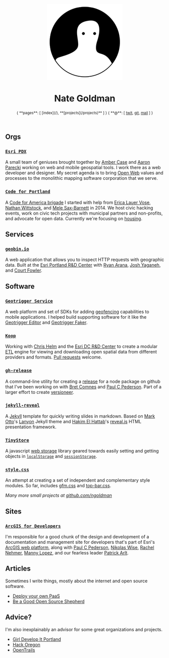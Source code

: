 <header class="colophon">

[![](../photo.png)](../)

# Nate Goldman

<small>
{ **pages**: [
[index](/), **[projects](/projects)**
] }
</small>

<small>
{ **@**: [
<a href="https://twitter.com/ungoldman" rel="me">twit</a>,
<a href="https://github.com/ngoldman" rel="me">git</a>,
<a href="mailto:nate@ngoldman.me" rel="me">mail</a>
] }
</small>

</header>

## Orgs

### [`Esri PDX`](http://pdx.esri.com)

A small team of geniuses brought together by [Amber Case](http://caseorganic.com/) and [Aaron Parecki](https://aaronparecki.com/) working on web and mobile geospatial tools. I work there as a web developer and designer. My secret agenda is to bring [Open Web](http://codinginparadise.org/weblog/2008/04/whats-open-web-and-why-is-it-important.html) values and processes to the monolithic mapping software corporation that we serve.

### [`Code for Portland`](http://codeforportland.org)

A [Code for America brigade](http://codeforamerica.org/brigade/) I started with help from [Erica Lauer Vose](https://twitter.com/elauervose), [Nathan Wittstock](https://twitter.com/milkandtang), and [Mele Sax-Barnett](http://pdxmele.com/) in 2014. We host civic hacking events, work on civic tech projects with municipal partners and non-profits, and advocate for open data. Currently we're focusing on [housing](https://github.com/CodeForPortland/housing).

## Services

### [`geobin.io`](http://geobin.io)

A web application that allows you to inspect HTTP requests with geographic data. Built at the [Esri Portland R&D Center](http://pdx.esri.com) with [Ryan Arana](https://github.com/aranasaurus), [Josh Yaganeh](https://github.com/jyaganeh), and [Court Fowler](https://github.com/courtf).

## Software

### [`Geotrigger Service`](https://developers.arcgis.com/en/features/geotrigger-service/)

A web platform and set of SDKs for adding [geofencing](http://en.wikipedia.org/wiki/Geo-fence) capabilities to mobile applications. I helped build supporting software for it like the [Geotrigger Editor](https://developers.arcgis.com/geotrigger-service/guide/geotrigger-editor/) and [Geotrigger Faker](https://developers.arcgis.com/geotrigger-service/guide/geotrigger-faker/).

### [`Koop`](http://github.com/esri/koop)

Working with [Chris Helm](https://github.com/chelm) and the [Esri DC R&D Center](http://dc.esri.com/) to create a modular [ETL](http://en.wikipedia.org/wiki/Extract,_transform,_load) engine for viewing and downloading open spatial data from different providers and formats. [Pull requests](http://readwrite.com/2014/07/02/github-pull-request-etiquette) welcome.

### [`gh-release`](http://github.com/ngoldman/gh-release/)

A command-line utility for creating a [release](https://github.com/blog/1547-release-your-software) for a node package on github that I've been working on with [Bret Comnes](http://bret.io/about/) and [Paul C Pederson](http://paulcpederson.com/). Part of a larger effort to create [versioneer](https://github.com/ngoldman/versioneer/issues/1).

### [`jekyll-reveal`](http://ngoldman.github.io/jekyll-reveal/)

A [Jekyll](http://jekyllrb.com) template for quickly writing slides in markdown. Based on [Mark Otto](https://github.com/mdo)'s [Lanyon](http://lanyon.getpoole.com) Jekyll theme and [Hakim El Hattab](https://github.com/hakimel)'s [reveal.js](http://lab.hakim.se/reveal-js) HTML presentation framework.

### [`TinyStore`](http://ngoldman.github.io/tinystore/)

A javascript [web storage](http://en.wikipedia.org/wiki/Web_storage) library geared towards easily setting and getting objects in [`localStorage`](https://developer.mozilla.org/en-US/docs/Web/API/Window/localStorage) and [`sessionStorage`](https://developer.mozilla.org/en-US/docs/Web/API/Window/sessionStorage).

### [`style.css`](http://ngoldman.github.com/style.css/)

An attempt at creating a set of independent and complementary style modules. So far, includes [gfm.css](http://ngoldman.github.com/gfm.css/) and [top-bar.css](http://ngoldman.github.com/top-bar.css/).

*Many more small projects at [github.com/ngoldman](https://github.com/ngoldman?tab=repositories)*

## Sites

### [`ArcGIS for Developers`](https://developers.arcgis.com)

I'm responsible for a good chunk of the design and development of a documentation and management site for developers that's part of Esri's [ArcGIS web platform](http://www.arcgis.com/features/), along with [Paul C Pederson](http://ppaulcpederson.com), [Nikolas Wise](http://nikolas.io/), [Rachel Nehmer](https://github.com/kneemer), [Manny Lopez](https://twitter.com/himannylopez), and our fearless leader [Patrick Arlt](https://github.com/patrickarlt/).

## Articles

Sometimes I write things, mostly about the internet and open source software.

* [Deploy your own PaaS](https://gist.github.com/ngoldman/7287753)
* [Be a Good Open Source Shepherd](https://gist.github.com/ngoldman/88ab15a3eeadcb06103b)

## Advice?

I'm also inexplainably an advisor for some great organizations and projects.

* [Girl Develop It Portland](https://www.girldevelopit.com/chapters/portland)
* [Hack Oregon](http://www.hackoregon.org/)
* [OpenTrails](http://www.codeforamerica.org/specifications/trails/)
